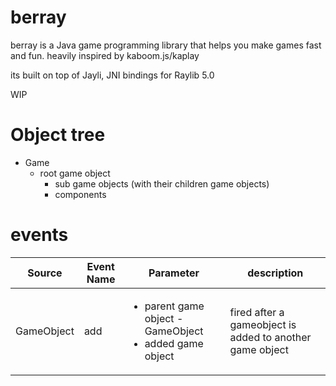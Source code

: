 # berray

berray is a Java game programming library that helps you make games fast and fun. heavily inspired by kaboom.js/kaplay

its built on top of Jayli, JNI bindings for Raylib 5.0

WIP

# Object tree

* Game
  * root game object
    * sub game objects (with their children game objects)
    * components

# events

| Source     | Event Name | Parameter                                                                   | description                                              |
|------------|------------|-----------------------------------------------------------------------------|----------------------------------------------------------|
| GameObject | add        | <ul><li>parent game object - GameObject</li><li>added game object</li></ul> | fired after a gameobject is added to another game object |
